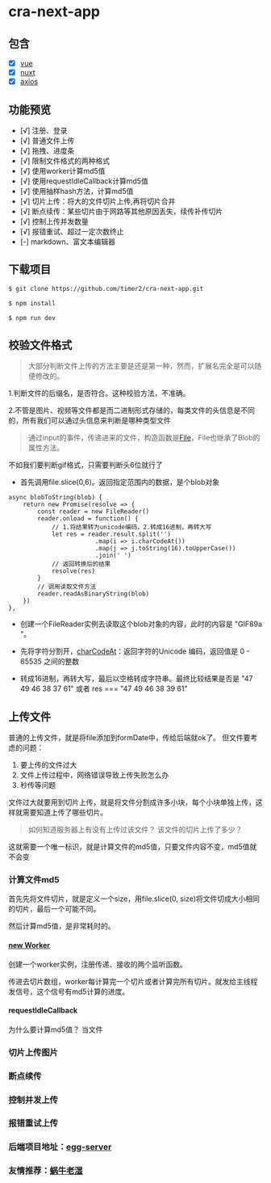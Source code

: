 # cra-next-app

## 包含

- [x] [vue](https://cn.vuejs.org/v2/guide/)
- [x] [nuxt](https://zh.nuxtjs.org/guide/installation)
- [x] [axios](https://github.com/axios/axios)

## 功能预览
- [√] 注册、登录
- [√] 普通文件上传
- [√] 拖拽、进度条
- [√] 限制文件格式的两种格式
- [√] 使用worker计算md5值
- [√] 使用requestIdleCallback计算md5值
- [√] 使用抽样hash方法，计算md5值
- [√] 切片上传：将大的文件切片上传,再将切片合并
- [√] 断点续传：某些切片由于网路等其他原因丢失，续传补传切片
- [√] 控制上传并发数量
- [√] 报错重试、超过一定次数终止
- [-] markdown、富文本编辑器

## 下载项目

```sh
$ git clone https://github.com/timer2/cra-next-app.git
```
```sh
$ npm install
```
```sh
$ npm run dev
```
## 校验文件格式
> 大部分判断文件上传的方法主要是还是第一种，然而，扩展名完全是可以随便修改的。

1.判断文件的后缀名，是否符合。这种校验方法，不准确。

2.不管是图片、视频等文件都是而二进制形式存储的，每类文件的头信息是不同的，所有我们可以通过头信息来判断是哪种类型文件

> 通过input的事件，传递进来的文件，构造函数是[File](https://developer.mozilla.org/zh-CN/docs/Web/API/File)，File也继承了Blob的属性方法。

不如我们要判断gif格式，只需要判断头6位就行了

* 首先调用file.slice(0,6)。返回指定范围内的数据，是个blob对象

```
async blobToString(blob) {
    return new Promise(resolve => {
        const reader = new FileReader()
        reader.onload = function() {
            // 1.将结果转为unicode编码，2.转成16进制，再转大写
            let res = reader.result.split('')
                        .map(i => i.charCodeAt())
                        .map(j => j.toString(16).toUpperCase())
                        .join(' ')
            // 返回转换后的结果
            resolve(res)
        }
        // 调用读取文件方法
        reader.readAsBinaryString(blob)
    })
},
```
* 创建一个FileReader实例去读取这个blob对象的内容，此时的内容是 "GIF89a "。

* 先将字符分割开，[charCodeAt](https://www.w3school.com.cn/jsref/jsref_charCodeAt.asp)：返回字符的Unicode 编码，返回值是 0 - 65535 之间的整数

* 转成16进制，再转大写，最后以空格转成字符串。最终比较结果是否是 "47 49 46 38 37 61" 或者 res === "47 49 46 38 39 61"

## 上传文件

普通的上传文件，就是将file添加到formDate中，传给后端就ok了。
但文件要考虑的问题：
1. 要上传的文件过大
2. 文件上传过程中，网络错误导致上传失败怎么办
3. 秒传等问题

文件过大就要用到切片上传，就是将文件分割成许多小块，每个小块单独上传，这样就需要知道上传了哪些切片。

> 如何知道服务器上有没有上传过该文件？
> 该文件的切片上传了多少？

这就需要一个唯一标识，就是计算文件的md5值，只要文件内容不变，md5值就不会变

### 计算文件md5
首先先将文件切片，就是定义一个size，用file.slice(0, size)将文件切成大小相同的切片，最后一个可能不同。

然后计算md5值，是非常耗时的。
####  [new Worker](https://github.com/timer2/cra-next-app/blob/master/static/hash.js)
创建一个worker实例，注册传递、接收的两个监听函数。

传进去切片数组，worker每计算完一个切片或者计算完所有切片。就发给主线程发信号，这个信号有md5计算的进度。

#### requestIdleCallback

为什么要计算md5值？
当文件
### 切片上传图片
### 断点续传
### 控制并发上传
### 报错重试上传
### 后端项目地址：[egg-server](https://github.com/timer2/egg-server)
### 友情推荐：[蜗牛老湿](https://github.com/shengxinjing)
